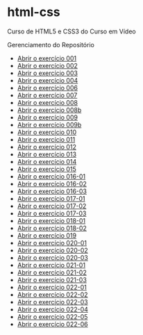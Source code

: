 # html-css
 Curso de HTML5 e CSS3 do Curso em Vídeo

 Gerenciamento do Repositório

<ul>
<li><a href="https://viniciusm0raes.github.io/html-css/exercicios/ex001/index.html"> Abrir o exercício 001</a></li>
<li><a href="https://viniciusm0raes.github.io/html-css/exercicios/ex002/index.html"> Abrir o exercício 002</a></li>
<li><a href="https://viniciusm0raes.github.io/html-css/exercicios/ex003/index.html"> Abrir o exercício 003</a></li>
<li><a href="https://viniciusm0raes.github.io/html-css/exercicios/ex004/index.html"> Abrir o exercício 004</a></li>
<li><a href="https://viniciusm0raes.github.io/html-css/exercicios/ex006/index.html"> Abrir o exercício 006</a></li>
<li><a href="https://viniciusm0raes.github.io/html-css/exercicios/ex007/index.html"> Abrir o exercício 007</a></li>
<li><a href="https://viniciusm0raes.github.io/html-css/exercicios/ex008/index.html"> Abrir o exercício 008</a></li>
<li><a href="https://viniciusm0raes.github.io/html-css/exercicios/ex008b/index.html"> Abrir o exercício 008b</a></li>
<li><a href="https://viniciusm0raes.github.io/html-css/exercicios/ex009/index.html"> Abrir o exercício 009</a></li>
<li><a href="https://viniciusm0raes.github.io/html-css/exercicios/ex009b/index.html"> Abrir o exercício 009b</a></li>
<li><a href="https://viniciusm0raes.github.io/html-css/exercicios/ex010/index.html"> Abrir o exercício 010</a></li>
<li><a href="https://viniciusm0raes.github.io/html-css/exercicios/ex011/index.html"> Abrir o exercício 011</a></li>
<li><a href="https://viniciusm0raes.github.io/html-css/exercicios/ex012/index.html"> Abrir o exercício 012</a></li>
<li><a href="https://viniciusm0raes.github.io/html-css/exercicios/ex013/index.html"> Abrir o exercício 013</a></li>
<li><a href="https://viniciusm0raes.github.io/html-css/exercicios/ex014/index.html"> Abrir o exercício 014</a></li>
<li><a href="https://viniciusm0raes.github.io/html-css/exercicios/ex015/index.html"> Abrir o exercício 015</a></li>
<li><a href="https://viniciusm0raes.github.io/html-css/exercicios/ex016/cor01.html"> Abrir o exercício 016-01</a></li>
<li><a href="https://viniciusm0raes.github.io/html-css/exercicios/ex016/cor02.html"> Abrir o exercício 016-02</a></li>
<li><a href="https://viniciusm0raes.github.io/html-css/exercicios/ex016/cor03.html"> Abrir o exercício 016-03</a></li>
<li><a href="https://viniciusm0raes.github.io/html-css/exercicios/ex017/fontes.html"> Abrir o exercício 017-01</a></li>
<li><a href="https://viniciusm0raes.github.io/html-css/exercicios/ex017/fonte01.html"> Abrir o exercício 017-02</a></li>
<li><a href="https://viniciusm0raes.github.io/html-css/exercicios/ex017/fonte02.html"> Abrir o exercício 017-03</a></li>
<li><a href="https://viniciusm0raes.github.io/html-css/exercicios/ex018/fonte01.html"> Abrir o exercício 018-01</a></li>
<li><a href="https://viniciusm0raes.github.io/html-css/exercicios/ex018/fonte02.html"> Abrir o exercício 018-02</a></li>
<li><a href="https://viniciusm0raes.github.io/html-css/exercicios/ex019/seletor01.html"> Abrir o exercício 019</a></li>
<li><a href="https://viniciusm0raes.github.io/html-css/exercicios/ex020/hover.html"> Abrir o exercício 020-01</a></li>
<li><a href="https://viniciusm0raes.github.io/html-css/exercicios/ex020/links.html"> Abrir o exercício 020-02</a></li>
<li><a href="https://viniciusm0raes.github.io/html-css/exercicios/ex020/pseudo-classe.html"> Abrir o exercício 020-03</a></li>
<li><a href="https://viniciusm0raes.github.io/html-css/exercicios/ex021/caixa01.html"> Abrir o exercício 021-01</a></li>
<li><a href="https://viniciusm0raes.github.io/html-css/exercicios/ex021/caixa02.html"> Abrir o exercício 021-02</a></li>
<li><a href="https://viniciusm0raes.github.io/html-css/exercicios/ex021/caixa03.html"> Abrir o exercício 021-03</a></li>
<li><a href="https://viniciusm0raes.github.io/html-css/exercicios/ex022/fundo001.html"> Abrir o exercício 022-01</a></li>
<li><a href="https://viniciusm0raes.github.io/html-css/exercicios/ex022/fundo002.html"> Abrir o exercício 022-02</a></li>
<li><a href="https://viniciusm0raes.github.io/html-css/exercicios/ex022/fundo003.html"> Abrir o exercício 022-03</a></li>
<li><a href="https://viniciusm0raes.github.io/html-css/exercicios/ex022/fundo004.html"> Abrir o exercício 022-04</a></li>
<li><a href="https://viniciusm0raes.github.io/html-css/exercicios/ex022/fundo005.html"> Abrir o exercício 022-05</a></li>
<li><a href="https://viniciusm0raes.github.io/html-css/exercicios/ex022/fundo006.html"> Abrir o exercício 022-06</a></li>
</ul>